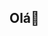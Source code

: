 ## Olá👋

<!--
**kauanbrpe/kauanbrpe** is a ✨ _special_ ✨ repository because its `README.md` (this file) appears on your GitHub profile.

Olá, meu nome é Kauan Henrique, tenho 18 anos, acabei de terminar meu Ensino Médio na Escola de Referência em Ensino Médio Silva Jardim, amante da tecnologia, estou começando meus estudos na área da tecnologia antes de ingressar na vida acadêmica.

Minha jornada no Ensino Médio foi marcada por uma intensa busca por conhecimento resolvendo os computadores dos professores do Colégio, de uma forma simples, com esse incentivo, tive a vontade de fazer Análise e Desenvolvimento de Sistemas quando eu terminasse meu 3º ano, que completei no ano de 2024.

Estou aprendendo Algoritmos e Java (por meio do programa NetBeans). Que nesse ano de 2025, eu consiga ingressar na universidade de ADS.

Pelos prados e campinas, eu vou.

Contato: kauanbr_pe@hotmail.com
